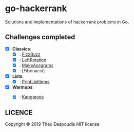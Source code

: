 # go-hackerrank
Solutions and implementations of hackerrank problems in Go.

## Challenges completed

- [x] **Classics**:
    - [x] : [FizzBuzz](https://www.hackerrank.com/challenges/fizzbuzz/submissions/code/123438696)
    - [x] : [LeftRotation](https://www.hackerrank.com/challenges/ctci-array-left-rotation)
    - [x] : [MakeAnagrams](https://www.hackerrank.com/challenges/ctci-making-anagrams/problem?h_l=interview&playlist_slugs%5B%5D=interview-preparation-kit&playlist_slugs%5B%5D=strings)
    - [x] : [Fibonacci]

- [x] **Lists**:
    - [x] : [PrintListItems](https://www.hackerrank.com/challenges/print-the-elements-of-a-linked-list/problem)

- [x] **Warmups**:
    - [x] : [Kangaroos](https://www.hackerrank.com/challenges/kangaroo/problem)
    

## LICENCE
Copyright © 2019 Theo Despoudis MIT license